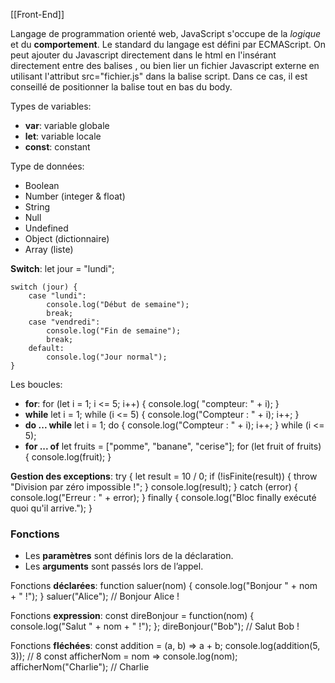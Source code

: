 [[Front-End]]

Langage de programmation orienté web, JavaScript s'occupe de la *logique* et du **comportement**. Le standard du  langage est défini par ECMAScript.
On peut ajouter du Javascript directement dans le html en l'insérant directement entre des balises <script></script>, ou bien lier un fichier Javascript externe en utilisant l'attribut src="fichier.js" dans la balise script. Dans ce cas, il est conseillé de positionner la balise tout en bas du body.

Types de variables:
- **var**: variable globale
- **let**: variable locale
- **const**: constant

Type de données:
- Boolean
- Number (integer & float)
- String
- Null
- Undefined
- Object (dictionnaire) 
- Array (liste)

**Switch**:
	let jour = "lundi";

	switch (jour) {
	    case "lundi":
	        console.log("Début de semaine");
	        break;
	    case "vendredi":
	        console.log("Fin de semaine");
	        break;
	    default:
	        console.log("Jour normal");
	}

Les boucles:
- **for**:
	for (let i = 1; i <= 5; i++) {
	 console.log( "compteur: " + i);
	}
- **while**
	let i = 1;
	while (i <= 5) {
	    console.log("Compteur : " + i);
	    i++;
	}
- **do ... while** 
	let i = 1;
	do {
     console.log("Compteur : " + i);
     i++;
	} while (i <= 5);
- **for ... of**
	let fruits = ["pomme", "banane", "cerise"];
	for (let fruit of fruits) {
	    console.log(fruit);
	}

**Gestion des exceptions**:
	try {
	    let result = 10 / 0;
	    if (!isFinite(result)) {
	        throw "Division par zéro impossible !";
	    }
	    console.log(result);
	} catch (error) {
	    console.log("Erreur : " + error);
	} finally {
	    console.log("Bloc finally exécuté quoi qu'il arrive.");
	}


### Fonctions

- Les **paramètres** sont définis lors de la déclaration.
- Les **arguments** sont passés lors de l’appel.

Fonctions **déclarées**:
	function saluer(nom) {
    console.log("Bonjour " + nom + " !");
	}
	saluer("Alice"); // Bonjour Alice !

Fonctions **expression**:
	const direBonjour = function(nom) {
    console.log("Salut " + nom + " !");
	};
	direBonjour("Bob"); // Salut Bob !

Fonctions **fléchées**:
	const addition = (a, b) => a + b;
	console.log(addition(5, 3)); // 8
	const afficherNom = nom => console.log(nom);
	afficherNom("Charlie"); // Charlie

